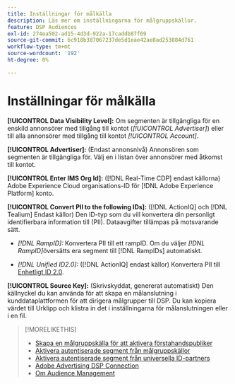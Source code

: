 ```yaml
---
title: Inställningar för målkälla
description: Läs mer om inställningarna för målgruppskällor.
feature: DSP Audiences
exl-id: 274ea502-ad15-4d3d-922a-17caddb87f69
source-git-commit: 6c918b387067237de5d1eae42ae8ad253884d761
workflow-type: tm+mt
source-wordcount: '192'
ht-degree: 0%

---
```


# Inställningar för målkälla

**[!UICONTROL Data Visibility Level]:** Om segmenten är tillgängliga för en enskild annonsörer med tillgång till kontot (*[!UICONTROL Advertiser]*) eller till alla annonsörer med tillgång till kontot *[!UICONTROL Account]*.

**[!UICONTROL Advertiser]:** (Endast annonsnivå) Annonsören som segmenten är tillgängliga för. Välj en i listan över annonsörer med åtkomst till kontot.

**[!UICONTROL Enter IMS Org Id]:** ([!DNL Real-Time CDP] endast källorna) Adobe Experience Cloud organisations-ID för [!DNL Adobe Experience Platform] konto.

**[!UICONTROL Convert PII to the following IDs]:** ([!DNL ActionIQ] och [!DNL Tealium] Endast källor) Den ID-typ som du vill konvertera din personligt identifierbara information till (PII). Dataavgifter tillämpas på motsvarande sätt.

* *[!DNL RampID]:* Konvertera PII till ett rampID. Om du väljer *[!DNL RampID]*&#x200B;översätts era segment till [!DNL RampIDs] automatiskt.

* *[!DNL Unified ID2.0]:* ([!DNL ActionIQ] endast källor) Konvertera PII till [Enhetligt ID 2.0](https://unifiedid.com/).

**[!UICONTROL Source Key]:** (Skrivskyddat, genererat automatiskt) Den källnyckel du kan använda för att skapa en målanslutning i kunddataplattformen för att dirigera målgrupper till DSP. Du kan kopiera värdet till Urklipp och klistra in det i inställningarna för målanslutningen eller i en fil.

>[!MORELIKETHIS]
>
>* [Skapa en målgruppskälla för att aktivera förstahandspubliker](source-create.md)
>* [Aktivera autentiserade segment från målgruppskällor](source-about.md)
>* [Aktivera autentiserade segment från universella ID-partners](source-universal-id.md)
>* [Adobe Advertising DSP Connection](https://experienceleague.adobe.com/docs/experience-platform/destinations/catalog/advertising/adobe-advertising-cloud-connection.html)
>* [Om Audience Management](/help/dsp/audiences/audience-about.md)
